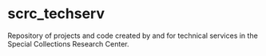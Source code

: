 # scrc_techserv

Repository of projects and code created by and for technical services in the Special Collections Research Center.

